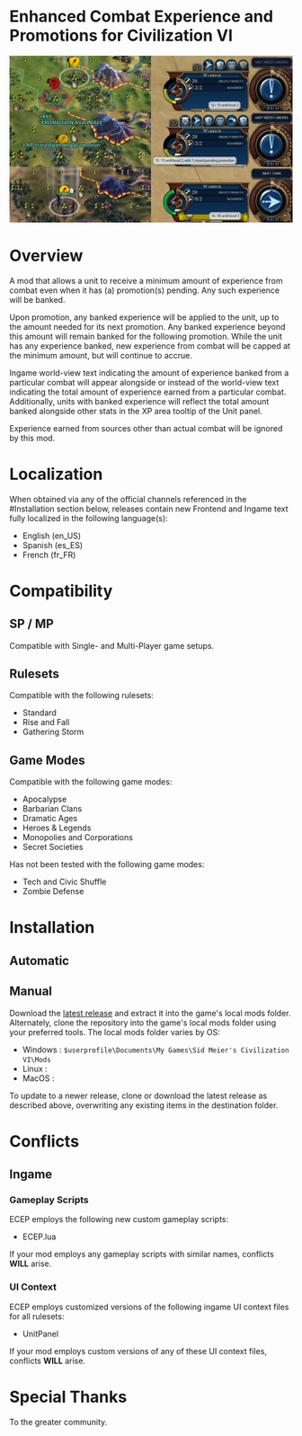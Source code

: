 # Enhanced Combat Experience and Promotions for Civilization VI
![ECEP Ingame](/IMAGES/ECEP_Ingame.png)

# Overview
A mod that allows a unit to receive a minimum amount of experience from combat even when it has (a) promotion(s) pending. Any such experience will be banked.

Upon promotion, any banked experience will be applied to the unit, up to the amount needed for its next promotion. Any banked experience beyond this amount will remain banked for the following promotion. While the unit has any experience banked, new experience from combat will be capped at the minimum amount, but will continue to accrue.

Ingame world-view text indicating the amount of experience banked from a particular combat will appear alongside or instead of the world-view text indicating the total amount of experience earned from a particular combat. Additionally, units with banked experience will reflect the total amount banked alongside other stats in the XP area tooltip of the Unit panel.

Experience earned from sources other than actual combat will be ignored by this mod.

# Localization
When obtained via any of the official channels referenced in the #Installation section below, releases contain new Frontend and Ingame text fully localized in the following language(s):
- English (en_US)
- Spanish (es_ES)
- French (fr_FR)

# Compatibility
## SP / MP
Compatible with Single- and Multi-Player game setups.

## Rulesets
Compatible with the following rulesets:

* Standard
* Rise and Fall
* Gathering Storm

## Game Modes
Compatible with the following game modes:

* Apocalypse
* Barbarian Clans
* Dramatic Ages
* Heroes & Legends
* Monopolies and Corporations
* Secret Societies

Has not been tested with the following game modes:

* Tech and Civic Shuffle
* Zombie Defense

# Installation
## Automatic

## Manual
Download the [latest release](https://github.com/zzragnar0kzz/C6ECEP/releases/latest) and extract it into the game's local mods folder. Alternately, clone the repository into the game's local mods folder using your preferred tools. The local mods folder varies by OS:
- Windows : `$userprofile\Documents\My Games\Sid Meier's Civilization VI\Mods`
- Linux : 
- MacOS : 

To update to a newer release, clone or download the latest release as described above, overwriting any existing items in the destination folder.

# Conflicts
## Ingame
### Gameplay Scripts
ECEP employs the following new custom gameplay scripts:
- ECEP.lua

If your mod employs any gameplay scripts with similar names, conflicts __WILL__ arise.

### UI Context
ECEP employs customized versions of the following ingame UI context files for all rulesets:
- UnitPanel

If your mod employs custom versions of any of these UI context files, conflicts __WILL__ arise.

# Special Thanks
To the greater community.
